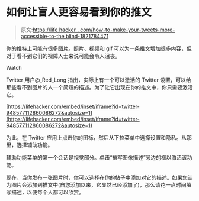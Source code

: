 # 如何让盲人更容易看到你的推文

> 原文:[https://life hacker . com/how-to-make-your-tweets-more-accessible-to-the blind-1821784471](https://lifehacker.com/how-to-make-your-tweets-more-accessible-to-the-blind-1821784471)

你的推特上可能有很多图片。照片、视频和 gif 可以为一条推文增加很多内容，但对于看不到它们的视障人士来说可能会令人沮丧。

Watch

Twitter 用户@_Red_Long 指出，实际上有一个可以激活的 Twitter 设置，可以给那些看不到图片的人一个简短的描述。为了让它出现在你的推文中，你只需要激活它。

 [https://lifehacker.com/embed/inset/iframe?id=twitter-948577112860086272&autosize=1](https://lifehacker.com/embed/inset/iframe?id=twitter-948577112860086272&autosize=1) 

为此，在 Twitter 应用上点击你的图标，然后从下拉菜单中选择设置和隐私。从那里，选择辅助功能。

辅助功能菜单的第一个会话是视觉部分。单击“撰写图像描述”旁边的框以激活该功能。

现在，当你发布一张图片时，你可以选择在你的帖子中添加对它的描述。如果您认为图片会添加到推文中(自您添加以来，它显然已经添加了)，那么请花一点时间填写描述，以便每个人都可以欣赏。